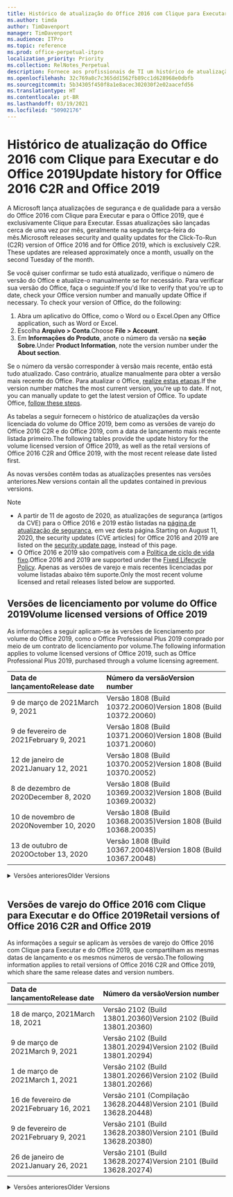 ```yaml
---
title: Histórico de atualização do Office 2016 com Clique para Executar e do Office 2019
ms.author: timda
author: TimDavenport
manager: TimDavenport
ms.audience: ITPro
ms.topic: reference
ms.prod: office-perpetual-itpro
localization_priority: Priority
ms.collection: RelNotes_Perpetual
description: Fornece aos profissionais de TI um histórico de atualização para versões perpétuas do Office 2016 e 2019 com Clique para Executar
ms.openlocfilehash: 32c769a8c7c365dd1562fb89cc1d628968e0dbfb
ms.sourcegitcommit: 5b34305f450f8a1e8acec302030f2e02aacefd56
ms.translationtype: HT
ms.contentlocale: pt-BR
ms.lasthandoff: 03/19/2021
ms.locfileid: "50902176"
---
```

# <a name="update-history-for-office-2016-c2r-and-office-2019"></a><span data-ttu-id="71ed5-103">Histórico de atualização do Office 2016 com Clique para Executar e do Office 2019</span><span class="sxs-lookup"><span data-stu-id="71ed5-103">Update history for Office 2016 C2R and Office 2019</span></span>

<span data-ttu-id="71ed5-p101">A Microsoft lança atualizações de segurança e de qualidade para a versão do Office 2016 com Clique para Executar e para o Office 2019, que é exclusivamente Clique para Executar. Essas atualizações são lançadas cerca de uma vez por mês, geralmente na segunda terça-feira do mês.</span><span class="sxs-lookup"><span data-stu-id="71ed5-p101">Microsoft releases security and quality updates for the Click-To-Run (C2R) version of Office 2016 and for Office 2019, which is exclusively C2R. These updates are released approximately once a month, usually on the second Tuesday of the month.</span></span>

<span data-ttu-id="71ed5-p102">Se você quiser confirmar se tudo está atualizado, verifique o número de versão do Office e atualize-o manualmente se for necessário. Para verificar sua versão do Office, faça o seguinte:</span><span class="sxs-lookup"><span data-stu-id="71ed5-p102">If you'd like to verify that you're up to date, check your Office version number and manually update Office if necessary. To check your version of Office, do the following:</span></span>

  1.    <span data-ttu-id="71ed5-108">Abra um aplicativo do Office, como o Word ou o Excel.</span><span class="sxs-lookup"><span data-stu-id="71ed5-108">Open any Office application, such as Word or Excel.</span></span>
  2.    <span data-ttu-id="71ed5-109">Escolha **Arquivo > Conta**.</span><span class="sxs-lookup"><span data-stu-id="71ed5-109">Choose **File > Account**.</span></span>
  3.    <span data-ttu-id="71ed5-110">Em **Informações do Produto**, anote o número da versão na **seção Sobre**.</span><span class="sxs-lookup"><span data-stu-id="71ed5-110">Under **Product Information**, note the version number under the **About section**.</span></span>

<span data-ttu-id="71ed5-p103">Se o número da versão corresponder à versão mais recente, então está tudo atualizado. Caso contrário, atualize manualmente para obter a versão mais recente do Office. Para atualizar o Office, [realize estas etapas](https://support.office.com/article/2ab296f3-7f03-43a2-8e50-46de917611c5).</span><span class="sxs-lookup"><span data-stu-id="71ed5-p103">If the version number matches the most current version, you're up to date. If not, you can manually update to get the latest version of Office. To update Office, [follow these steps](https://support.office.com/article/2ab296f3-7f03-43a2-8e50-46de917611c5).</span></span>


<span data-ttu-id="71ed5-114">As tabelas a seguir fornecem o histórico de atualizações da versão licenciada do volume do Office 2019, bem como as versões de varejo do Office 2016 C2R e do Office 2019, com a data de lançamento mais recente listada primeiro.</span><span class="sxs-lookup"><span data-stu-id="71ed5-114">The following tables provide the update history for the volume licensed version of Office 2019, as well as the retail versions of Office 2016 C2R and Office 2019, with the most recent release date listed first.</span></span>

<span data-ttu-id="71ed5-115">As novas versões contêm todas as atualizações presentes nas versões anteriores.</span><span class="sxs-lookup"><span data-stu-id="71ed5-115">New versions contain all the updates contained in previous versions.</span></span>


 > [!NOTE]
> - <span data-ttu-id="71ed5-116">A partir de 11 de agosto de 2020, as atualizações de segurança (artigos da CVE) para o Office 2016 e 2019 estão listadas na [página de atualização de segurança](https://docs.microsoft.com/officeupdates/microsoft365-apps-security-updates), em vez desta página.</span><span class="sxs-lookup"><span data-stu-id="71ed5-116">Starting on August 11, 2020, the security updates (CVE articles) for Office 2016 and 2019 are listed on the [security update page](https://docs.microsoft.com/officeupdates/microsoft365-apps-security-updates), instead of this page.</span></span> 
> - <span data-ttu-id="71ed5-117">O Office 2016 e 2019 são compatíveis com a [Política de ciclo de vida fixo](https://docs.microsoft.com/lifecycle/policies/fixed).</span><span class="sxs-lookup"><span data-stu-id="71ed5-117">Office 2016 and 2019 are supported under the [Fixed Lifecycle Policy](https://docs.microsoft.com/lifecycle/policies/fixed).</span></span> <span data-ttu-id="71ed5-118">Apenas as versões de varejo e mais recentes licenciadas por volume listadas abaixo têm suporte.</span><span class="sxs-lookup"><span data-stu-id="71ed5-118">Only the most recent volume licensed and retail releases listed below are supported.</span></span>


## <a name="volume-licensed-versions-of-office-2019"></a><span data-ttu-id="71ed5-119">Versões de licenciamento por volume do Office 2019</span><span class="sxs-lookup"><span data-stu-id="71ed5-119">Volume licensed versions of Office 2019</span></span>
<span data-ttu-id="71ed5-120">As informações a seguir aplicam-se às versões de licenciamento por volume do Office 2019, como o Office Professional Plus 2019 comprado por meio de um contrato de licenciamento por volume.</span><span class="sxs-lookup"><span data-stu-id="71ed5-120">The following information applies to volume licensed versions of Office 2019, such as Office Professional Plus 2019, purchased through a volume licensing agreement.</span></span>

[//]: # (NÃO REMOVA O INÍCIO DA TABELA VL)


|<span data-ttu-id="71ed5-122">**Data de lançamento**</span><span class="sxs-lookup"><span data-stu-id="71ed5-122">**Release date**</span></span>|<span data-ttu-id="71ed5-123">**Número da versão**</span><span class="sxs-lookup"><span data-stu-id="71ed5-123">**Version number**</span></span>|
|:-----|:-----|
|<span data-ttu-id="71ed5-124">9 de março de 2021</span><span class="sxs-lookup"><span data-stu-id="71ed5-124">March 9, 2021</span></span>|<span data-ttu-id="71ed5-125">Versão 1808 (Build 10372.20060)</span><span class="sxs-lookup"><span data-stu-id="71ed5-125">Version 1808 (Build 10372.20060)</span></span>|
|<span data-ttu-id="71ed5-126">9 de fevereiro de 2021</span><span class="sxs-lookup"><span data-stu-id="71ed5-126">February 9, 2021</span></span>|<span data-ttu-id="71ed5-127">Versão 1808 (Build 10371.20060)</span><span class="sxs-lookup"><span data-stu-id="71ed5-127">Version 1808 (Build 10371.20060)</span></span>|
|<span data-ttu-id="71ed5-128">12 de janeiro de 2021</span><span class="sxs-lookup"><span data-stu-id="71ed5-128">January 12, 2021</span></span>|<span data-ttu-id="71ed5-129">Versão 1808 (Build 10370.20052)</span><span class="sxs-lookup"><span data-stu-id="71ed5-129">Version 1808 (Build 10370.20052)</span></span>|
|<span data-ttu-id="71ed5-130">8 de dezembro de 2020</span><span class="sxs-lookup"><span data-stu-id="71ed5-130">December 8, 2020</span></span>|<span data-ttu-id="71ed5-131">Versão 1808 (Build 10369.20032)</span><span class="sxs-lookup"><span data-stu-id="71ed5-131">Version 1808 (Build 10369.20032)</span></span>|
|<span data-ttu-id="71ed5-132">10 de novembro de 2020</span><span class="sxs-lookup"><span data-stu-id="71ed5-132">November 10, 2020</span></span>|<span data-ttu-id="71ed5-133">Versão 1808 (Build 10368.20035)</span><span class="sxs-lookup"><span data-stu-id="71ed5-133">Version 1808 (Build 10368.20035)</span></span>|
|<span data-ttu-id="71ed5-134">13 de outubro de 2020</span><span class="sxs-lookup"><span data-stu-id="71ed5-134">October 13, 2020</span></span>|<span data-ttu-id="71ed5-135">Versão 1808 (Build 10367.20048)</span><span class="sxs-lookup"><span data-stu-id="71ed5-135">Version 1808 (Build 10367.20048)</span></span>|


[//]: # (NÃO REMOVA O FINAL DA TABELA VL)

<details>
<summary><span data-ttu-id="71ed5-137">Versões anteriores</span><span class="sxs-lookup"><span data-stu-id="71ed5-137">Older Versions</span></span></summary>
 

[//]: # (NÃO REMOVA O INÍCIO DA ANTIGA TABELA VL)


|<span data-ttu-id="71ed5-139">**Data de lançamento**</span><span class="sxs-lookup"><span data-stu-id="71ed5-139">**Release date**</span></span>|<span data-ttu-id="71ed5-140">**Número da versão**</span><span class="sxs-lookup"><span data-stu-id="71ed5-140">**Version number**</span></span>|
|:-----|:-----|
|<span data-ttu-id="71ed5-141">8 de setembro de 2020</span><span class="sxs-lookup"><span data-stu-id="71ed5-141">September 8, 2020</span></span>|<span data-ttu-id="71ed5-142">Versão 1808 (build 10366.20016)</span><span class="sxs-lookup"><span data-stu-id="71ed5-142">Version 1808 (Build 10366.20016)</span></span>|
|<span data-ttu-id="71ed5-143">11 de agosto de 2020</span><span class="sxs-lookup"><span data-stu-id="71ed5-143">August 11, 2020</span></span>|<span data-ttu-id="71ed5-144">Versão 1808 (Compilação 10364.20059)</span><span class="sxs-lookup"><span data-stu-id="71ed5-144">Version 1808 (Build 10364.20059)</span></span>|
|<span data-ttu-id="71ed5-145">14 de julho de 2020</span><span class="sxs-lookup"><span data-stu-id="71ed5-145">July 14, 2020</span></span>   |<span data-ttu-id="71ed5-146">Versão 1808 (Build 10363.20015)</span><span class="sxs-lookup"><span data-stu-id="71ed5-146">Version 1808 (Build 10363.20015)</span></span>  |
|<span data-ttu-id="71ed5-147">9 de junho de 2020</span><span class="sxs-lookup"><span data-stu-id="71ed5-147">June 9, 2020</span></span>   |<span data-ttu-id="71ed5-148">Versão 1808 (Compilação 10361.20002)</span><span class="sxs-lookup"><span data-stu-id="71ed5-148">Version 1808 (Build 10361.20002)</span></span>  |
|<span data-ttu-id="71ed5-149">12 de maio de 2020</span><span class="sxs-lookup"><span data-stu-id="71ed5-149">May 12, 2020</span></span>   |<span data-ttu-id="71ed5-150">Versão 1808 (Build 10359.20023)</span><span class="sxs-lookup"><span data-stu-id="71ed5-150">Version 1808 (Build 10359.20023)</span></span>  |
|<span data-ttu-id="71ed5-151">14 de abril de 2020</span><span class="sxs-lookup"><span data-stu-id="71ed5-151">April 14, 2020</span></span>   |<span data-ttu-id="71ed5-152">Versão 1808 (Build 10358.20061)</span><span class="sxs-lookup"><span data-stu-id="71ed5-152">Version 1808 (Build 10358.20061)</span></span>  |
|<span data-ttu-id="71ed5-153">10 de março de 2020</span><span class="sxs-lookup"><span data-stu-id="71ed5-153">March 10, 2020</span></span>   |<span data-ttu-id="71ed5-154">Versão 1808 (Build 10357.20081)</span><span class="sxs-lookup"><span data-stu-id="71ed5-154">Version 1808 (Build 10357.20081)</span></span>  |
|<span data-ttu-id="71ed5-155">11 de fevereiro de 2020</span><span class="sxs-lookup"><span data-stu-id="71ed5-155">February 11, 2020</span></span>   |<span data-ttu-id="71ed5-156">Versão 1808 (Build 10356.20006)</span><span class="sxs-lookup"><span data-stu-id="71ed5-156">Version 1808 (Build 10356.20006)</span></span>  |


[//]: # (NÃO REMOVA O FINAL DA ANTIGA TABELA VL)

</details>


<br/>

## <a name="retail-versions-of-office-2016-c2r-and-office-2019"></a><span data-ttu-id="71ed5-158">Versões de varejo do Office 2016 com Clique para Executar e do Office 2019</span><span class="sxs-lookup"><span data-stu-id="71ed5-158">Retail versions of Office 2016 C2R and Office 2019</span></span>
<span data-ttu-id="71ed5-159">As informações a seguir se aplicam às versões de varejo do Office 2016 com Clique para Executar e do Office 2019, que compartilham as mesmas datas de lançamento e os mesmos números de versão.</span><span class="sxs-lookup"><span data-stu-id="71ed5-159">The following information applies to retail versions of Office 2016 C2R and Office 2019, which share the same release dates and version numbers.</span></span>

[//]: # (NÃO REMOVA O INÍCIO DA TABELA DE VAREJO)


|<span data-ttu-id="71ed5-161">**Data de lançamento**</span><span class="sxs-lookup"><span data-stu-id="71ed5-161">**Release date**</span></span>|<span data-ttu-id="71ed5-162">**Número da versão**</span><span class="sxs-lookup"><span data-stu-id="71ed5-162">**Version number**</span></span>|
|:-----|:-----|
|<span data-ttu-id="71ed5-163">18 de março, 2021</span><span class="sxs-lookup"><span data-stu-id="71ed5-163">March 18, 2021</span></span>|<span data-ttu-id="71ed5-164">Versão 2102 (Build 13801.20360)</span><span class="sxs-lookup"><span data-stu-id="71ed5-164">Version 2102 (Build 13801.20360)</span></span>|
|<span data-ttu-id="71ed5-165">9 de março de 2021</span><span class="sxs-lookup"><span data-stu-id="71ed5-165">March 9, 2021</span></span>|<span data-ttu-id="71ed5-166">Versão 2102 (Build 13801.20294)</span><span class="sxs-lookup"><span data-stu-id="71ed5-166">Version 2102 (Build 13801.20294)</span></span>|
|<span data-ttu-id="71ed5-167">1 de março de 2021</span><span class="sxs-lookup"><span data-stu-id="71ed5-167">March 1, 2021</span></span>|<span data-ttu-id="71ed5-168">Versão 2102 (Build 13801.20266)</span><span class="sxs-lookup"><span data-stu-id="71ed5-168">Version 2102 (Build 13801.20266)</span></span>|
|<span data-ttu-id="71ed5-169">16 de fevereiro de 2021</span><span class="sxs-lookup"><span data-stu-id="71ed5-169">February 16, 2021</span></span>|<span data-ttu-id="71ed5-170">Versão 2101 (Compilação 13628.20448)</span><span class="sxs-lookup"><span data-stu-id="71ed5-170">Version 2101 (Build 13628.20448)</span></span>|
|<span data-ttu-id="71ed5-171">9 de fevereiro de 2021</span><span class="sxs-lookup"><span data-stu-id="71ed5-171">February 9, 2021</span></span>|<span data-ttu-id="71ed5-172">Versão 2101 (Build 13628.20380)</span><span class="sxs-lookup"><span data-stu-id="71ed5-172">Version 2101 (Build 13628.20380)</span></span>|
|<span data-ttu-id="71ed5-173">26 de janeiro de 2021</span><span class="sxs-lookup"><span data-stu-id="71ed5-173">January 26, 2021</span></span>|<span data-ttu-id="71ed5-174">Versão 2101 (Build 13628.20274)</span><span class="sxs-lookup"><span data-stu-id="71ed5-174">Version 2101 (Build 13628.20274)</span></span>|


[//]: # (NÃO REMOVA O FINAL DA TABELA DE VAREJO)

<details>
<summary><span data-ttu-id="71ed5-176">Versões anteriores</span><span class="sxs-lookup"><span data-stu-id="71ed5-176">Older Versions</span></span></summary>
 

[//]: # (NÃO REMOVA O INÍCIO DA ANTIGA TABELA DE VAREJO)


|<span data-ttu-id="71ed5-178">**Data de lançamento**</span><span class="sxs-lookup"><span data-stu-id="71ed5-178">**Release date**</span></span>|<span data-ttu-id="71ed5-179">**Número da versão**</span><span class="sxs-lookup"><span data-stu-id="71ed5-179">**Version number**</span></span>|
|:-----|:-----|
|<span data-ttu-id="71ed5-180">21 de janeiro de 2021</span><span class="sxs-lookup"><span data-stu-id="71ed5-180">January 21, 2021</span></span>|<span data-ttu-id="71ed5-181">Versão 2012 (Compilação 13530.20440)</span><span class="sxs-lookup"><span data-stu-id="71ed5-181">Version 2012 (Build 13530.20440)</span></span>|
|<span data-ttu-id="71ed5-182">12 de janeiro de 2021</span><span class="sxs-lookup"><span data-stu-id="71ed5-182">January 12, 2021</span></span>|<span data-ttu-id="71ed5-183">Versão 2012 (Build 13530.20376)</span><span class="sxs-lookup"><span data-stu-id="71ed5-183">Version 2012 (Build 13530.20376)</span></span>|
|<span data-ttu-id="71ed5-184">5 de janeiro de 2021</span><span class="sxs-lookup"><span data-stu-id="71ed5-184">January 5, 2021</span></span>|<span data-ttu-id="71ed5-185">Versão 2012 (Compilação 13530.20316)</span><span class="sxs-lookup"><span data-stu-id="71ed5-185">Version 2012 (Build 13530.20316)</span></span>|
|<span data-ttu-id="71ed5-186">21 de dezembro de 2020</span><span class="sxs-lookup"><span data-stu-id="71ed5-186">December 21, 2020</span></span>|<span data-ttu-id="71ed5-187">Version 2011 (Compilação 13426.20404)</span><span class="sxs-lookup"><span data-stu-id="71ed5-187">Version 2011 (Build 13426.20404)</span></span>|
|<span data-ttu-id="71ed5-188">8 de dezembro de 2020</span><span class="sxs-lookup"><span data-stu-id="71ed5-188">December 8, 2020</span></span>|<span data-ttu-id="71ed5-189">Versão 2011 (Build 13426.20332)</span><span class="sxs-lookup"><span data-stu-id="71ed5-189">Version 2011 (Build 13426.20332)</span></span>|
|<span data-ttu-id="71ed5-190">2 de dezembro de 2020</span><span class="sxs-lookup"><span data-stu-id="71ed5-190">December 2, 2020</span></span>|<span data-ttu-id="71ed5-191">Versão 2011 (Build 13426.20308)</span><span class="sxs-lookup"><span data-stu-id="71ed5-191">Version 2011 (Build 13426.20308)</span></span>|
|<span data-ttu-id="71ed5-192">30 de novembro de 2020</span><span class="sxs-lookup"><span data-stu-id="71ed5-192">November 30, 2020</span></span>|<span data-ttu-id="71ed5-193">Versão 2011 (Build 13426.20294)</span><span class="sxs-lookup"><span data-stu-id="71ed5-193">Version 2011 (Build 13426.20294)</span></span>|
|<span data-ttu-id="71ed5-194">23 de novembro de 2020</span><span class="sxs-lookup"><span data-stu-id="71ed5-194">November 23, 2020</span></span>|<span data-ttu-id="71ed5-195">Versão 2011 (Build 13426.20274)</span><span class="sxs-lookup"><span data-stu-id="71ed5-195">Version 2011 (Build 13426.20274)</span></span>|
|<span data-ttu-id="71ed5-196">17 de novembro de 2020</span><span class="sxs-lookup"><span data-stu-id="71ed5-196">November 17, 2020</span></span>|<span data-ttu-id="71ed5-197">Versão 2010 (Build 13328.20408)</span><span class="sxs-lookup"><span data-stu-id="71ed5-197">Version 2010 (Build 13328.20408)</span></span>|
|<span data-ttu-id="71ed5-198">10 de novembro de 2020</span><span class="sxs-lookup"><span data-stu-id="71ed5-198">November 10, 2020</span></span>|<span data-ttu-id="71ed5-199">Versão 2010 (Build 13328.20356)</span><span class="sxs-lookup"><span data-stu-id="71ed5-199">Version 2010 (Build 13328.20356)</span></span>|
|<span data-ttu-id="71ed5-200">27 de outubro de 2020</span><span class="sxs-lookup"><span data-stu-id="71ed5-200">October 27, 2020</span></span>|<span data-ttu-id="71ed5-201">Versão 2010 (Compilação 13328.20292)</span><span class="sxs-lookup"><span data-stu-id="71ed5-201">Version 2010 (Build 13328.20292)</span></span>|
|<span data-ttu-id="71ed5-202">21 de outubro de 2020</span><span class="sxs-lookup"><span data-stu-id="71ed5-202">October 21, 2020</span></span>|<span data-ttu-id="71ed5-203">Versão 2009 (Compilação 13231.20418)</span><span class="sxs-lookup"><span data-stu-id="71ed5-203">Version 2009 (Build 13231.20418)</span></span>|
|<span data-ttu-id="71ed5-204">13 de outubro de 2020</span><span class="sxs-lookup"><span data-stu-id="71ed5-204">October 13, 2020</span></span>|<span data-ttu-id="71ed5-205">Versão 2009 (Build 13231.20390)</span><span class="sxs-lookup"><span data-stu-id="71ed5-205">Version 2009 (Build 13231.20390)</span></span>|
|<span data-ttu-id="71ed5-206">8 de outubro de 2020</span><span class="sxs-lookup"><span data-stu-id="71ed5-206">October 8, 2020</span></span>|<span data-ttu-id="71ed5-207">Versão 2009 (Build 13231.20368)</span><span class="sxs-lookup"><span data-stu-id="71ed5-207">Version 2009 (Build 13231.20368)</span></span>|
|<span data-ttu-id="71ed5-208">28 de setembro de 2020</span><span class="sxs-lookup"><span data-stu-id="71ed5-208">September 28, 2020</span></span>|<span data-ttu-id="71ed5-209">Versão 2009 (Build 13231.20262)</span><span class="sxs-lookup"><span data-stu-id="71ed5-209">Version 2009 (Build 13231.20262)</span></span>|
|<span data-ttu-id="71ed5-210">22 de setembro de 2020</span><span class="sxs-lookup"><span data-stu-id="71ed5-210">September 22, 2020</span></span>|<span data-ttu-id="71ed5-211">Versão 2008 (Build 13127.20508)</span><span class="sxs-lookup"><span data-stu-id="71ed5-211">Version 2008 (Build 13127.20508)</span></span>|
|<span data-ttu-id="71ed5-212">9 de setembro de 2020</span><span class="sxs-lookup"><span data-stu-id="71ed5-212">September 9, 2020</span></span>|<span data-ttu-id="71ed5-213">Versão 2008 (Build 13127.20408)</span><span class="sxs-lookup"><span data-stu-id="71ed5-213">Version 2008 (Build 13127.20408)</span></span>|
|<span data-ttu-id="71ed5-214">31 de agosto de 2020</span><span class="sxs-lookup"><span data-stu-id="71ed5-214">August 31, 2020</span></span>|<span data-ttu-id="71ed5-215">Versão 2008 (Compilação 13127.20296)</span><span class="sxs-lookup"><span data-stu-id="71ed5-215">Version 2008 (Build 13127.20296)</span></span>|
|<span data-ttu-id="71ed5-216">25 de agosto de 2020</span><span class="sxs-lookup"><span data-stu-id="71ed5-216">August 25, 2020</span></span>|<span data-ttu-id="71ed5-217">Versão 2007 (Compilação 13029.20460)</span><span class="sxs-lookup"><span data-stu-id="71ed5-217">Version 2007 (Build 13029.20460)</span></span>|
|<span data-ttu-id="71ed5-218">11 de agosto de 2020</span><span class="sxs-lookup"><span data-stu-id="71ed5-218">August 11, 2020</span></span>|<span data-ttu-id="71ed5-219">Versão 2007 (Compilação 13029.20344)</span><span class="sxs-lookup"><span data-stu-id="71ed5-219">Version 2007 (Build 13029.20344)</span></span>|
|<span data-ttu-id="71ed5-220">30 de julho de 2020</span><span class="sxs-lookup"><span data-stu-id="71ed5-220">July 30, 2020</span></span>|<span data-ttu-id="71ed5-221">Versão 2007 (Build 13029.20308)</span><span class="sxs-lookup"><span data-stu-id="71ed5-221">Version 2007 (Build 13029.20308)</span></span>  |
|<span data-ttu-id="71ed5-222">28 de julho de 2020</span><span class="sxs-lookup"><span data-stu-id="71ed5-222">July 28, 2020</span></span>|<span data-ttu-id="71ed5-223">Versão 2006 (Build 13001.20498)</span><span class="sxs-lookup"><span data-stu-id="71ed5-223">Version 2006 (Build 13001.20498)</span></span>  |
|<span data-ttu-id="71ed5-224">14 de julho de 2020</span><span class="sxs-lookup"><span data-stu-id="71ed5-224">July 14, 2020</span></span>|<span data-ttu-id="71ed5-225">Versão 2006 (Build 13001.20384)</span><span class="sxs-lookup"><span data-stu-id="71ed5-225">Version 2006 (Build 13001.20384)</span></span>  |
|<span data-ttu-id="71ed5-226">30 de junho de 2020</span><span class="sxs-lookup"><span data-stu-id="71ed5-226">June 30, 2020</span></span>|<span data-ttu-id="71ed5-227">Versão 2006 (Compilação 13001.20266)</span><span class="sxs-lookup"><span data-stu-id="71ed5-227">Version 2006 (Build 13001.20266)</span></span>  |
|<span data-ttu-id="71ed5-228">24 de junho de 2020</span><span class="sxs-lookup"><span data-stu-id="71ed5-228">June 24, 2020</span></span>|<span data-ttu-id="71ed5-229">Versão 2005 (Compilação 12827.20470)</span><span class="sxs-lookup"><span data-stu-id="71ed5-229">Version 2005 (Build 12827.20470)</span></span>  |
|<span data-ttu-id="71ed5-230">9 de junho de 2020</span><span class="sxs-lookup"><span data-stu-id="71ed5-230">June 9, 2020</span></span>|<span data-ttu-id="71ed5-231">Versão 2005 (Compilação 12827.20336)</span><span class="sxs-lookup"><span data-stu-id="71ed5-231">Version 2005 (Build 12827.20336)</span></span>  |
|<span data-ttu-id="71ed5-232">2 de junho de 2020</span><span class="sxs-lookup"><span data-stu-id="71ed5-232">June 2, 2020</span></span>|<span data-ttu-id="71ed5-233">Versão 2005 (Compilação 12827.20268)</span><span class="sxs-lookup"><span data-stu-id="71ed5-233">Version 2005 (Build 12827.20268)</span></span>  |
|<span data-ttu-id="71ed5-234">21 de maio de 2020</span><span class="sxs-lookup"><span data-stu-id="71ed5-234">May 21, 2020</span></span>|<span data-ttu-id="71ed5-235">Versão 2004 (Compilação 12730.20352)</span><span class="sxs-lookup"><span data-stu-id="71ed5-235">Version 2004 (Build 12730.20352)</span></span>  |
|<span data-ttu-id="71ed5-236">12 de maio de 2020</span><span class="sxs-lookup"><span data-stu-id="71ed5-236">May 12, 2020</span></span>|<span data-ttu-id="71ed5-237">Versão 2004 (Build 12730.20270)</span><span class="sxs-lookup"><span data-stu-id="71ed5-237">Version 2004 (Build 12730.20270)</span></span>  |
|<span data-ttu-id="71ed5-238">04 de maio de 2020</span><span class="sxs-lookup"><span data-stu-id="71ed5-238">May 4, 2020</span></span>|<span data-ttu-id="71ed5-239">Versão 2004 (Build 12730.20250)</span><span class="sxs-lookup"><span data-stu-id="71ed5-239">Version 2004 (Build 12730.20250)</span></span>  |
|<span data-ttu-id="71ed5-240">29 de abril de 2020</span><span class="sxs-lookup"><span data-stu-id="71ed5-240">April 29, 2020</span></span>|<span data-ttu-id="71ed5-241">Versão 2004 (Build 12730.20236)</span><span class="sxs-lookup"><span data-stu-id="71ed5-241">Version 2004 (Build 12730.20236)</span></span>  |
|<span data-ttu-id="71ed5-242">15 de abril de 2020</span><span class="sxs-lookup"><span data-stu-id="71ed5-242">April 15, 2020</span></span>|<span data-ttu-id="71ed5-243">Versão 2003 (Build 12624.20466)</span><span class="sxs-lookup"><span data-stu-id="71ed5-243">Version 2003 (Build 12624.20466)</span></span>  |
|<span data-ttu-id="71ed5-244">14 de abril de 2020</span><span class="sxs-lookup"><span data-stu-id="71ed5-244">April 14, 2020</span></span>|<span data-ttu-id="71ed5-245">Versão 2003 (Build 12624.20442)</span><span class="sxs-lookup"><span data-stu-id="71ed5-245">Version 2003 (Build 12624.20442)</span></span>  |
|<span data-ttu-id="71ed5-246">31 de março de 2020</span><span class="sxs-lookup"><span data-stu-id="71ed5-246">March 31, 2020</span></span>|<span data-ttu-id="71ed5-247">Versão 2003 (Build 12624.20382)</span><span class="sxs-lookup"><span data-stu-id="71ed5-247">Version 2003 (Build 12624.20382)</span></span>  |
|<span data-ttu-id="71ed5-248">25 de março de 2020</span><span class="sxs-lookup"><span data-stu-id="71ed5-248">March 25, 2020</span></span>|<span data-ttu-id="71ed5-249">Versão 2003 (Build 12624.20320)</span><span class="sxs-lookup"><span data-stu-id="71ed5-249">Version 2003 (Build 12624.20320)</span></span>  |
|<span data-ttu-id="71ed5-250">10 de março de 2020</span><span class="sxs-lookup"><span data-stu-id="71ed5-250">March 10, 2020</span></span>|<span data-ttu-id="71ed5-251">Versão 2002 (Build 12527.20278)</span><span class="sxs-lookup"><span data-stu-id="71ed5-251">Version 2002 (Build 12527.20278)</span></span>  |
|<span data-ttu-id="71ed5-252">1º de março de 2020</span><span class="sxs-lookup"><span data-stu-id="71ed5-252">March 1, 2020</span></span>   |<span data-ttu-id="71ed5-253">Versão 2002 (Build 12527.20242)</span><span class="sxs-lookup"><span data-stu-id="71ed5-253">Version 2002 (Build 12527.20242)</span></span>  |


[//]: # (NÃO REMOVA O FINAL DA ANTIGA TABELA DE VAREJO)


</details>






